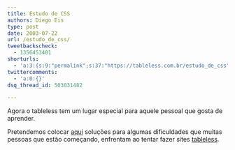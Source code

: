 ```yaml
---
title: Estudo de CSS
authors: Diego Eis
type: post
date: 2003-07-22
url: /estudo_de_css/
tweetbackscheck:
  - 1356453401
shorturls:
  - 'a:3:{s:9:"permalink";s:37:"https://tableless.com.br/estudo_de_css";s:7:"tinyurl";s:26:"https://tinyurl.com/3ohjzgc";s:4:"isgd";s:19:"https://is.gd/hGtumw";}'
twittercomments:
  - 'a:0:{}'
dsq_thread_id: 503031482

---
```

Agora o tableless tem um lugar especial para aquele pessoal que gosta de aprender.
              
Pretendemos colocar [aqui][1] soluções para algumas dificuldades que muitas pessoas que estão começando, enfrentam ao tentar fazer sites [tableless][2].

 [1]: estudo.asp "Área de Estudo de CSS"
 [2]: https://tableless.com.br/